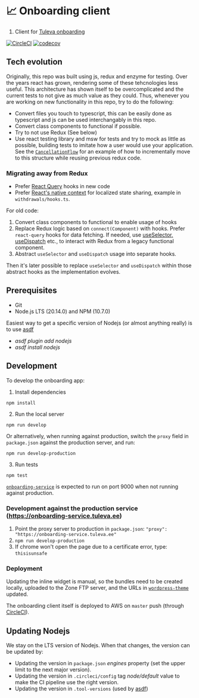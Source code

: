 # :chart_with_upwards_trend: Onboarding client

1. Client for [Tuleva onboarding](https://pension.tuleva.ee)

[![CircleCI](https://circleci.com/gh/TulevaEE/onboarding-client/tree/master.svg?style=shield)](https://circleci.com/gh/TulevaEE/onboarding-client/tree/master)
[![codecov](https://codecov.io/gh/TulevaEE/onboarding-client/branch/master/graph/badge.svg)](https://codecov.io/gh/TulevaEE/onboarding-client)

## Tech evolution

Originally, this repo was built using js, redux and enzyme for testing. Over the years react has grown, rendering some of these tehcnologies less useful. This architecture has shown itself to be overcomplicated and the current tests to not give as much value as they could. Thus, whenever you are working on new functionality in this repo, try to do the following:

- Convert files you touch to typescript, this can be easily done as typescript and js can be used interchangably in this repo.
- Convert class components to functional if possible.
- Try to not use Redux (See below)
- Use react testing library and msw for tests and try to mock as little as possible, building tests to imitate how a user would use your application. See the [`CancellationFlow`](./src/components/flows/cancellation/CancellationFlow.tsx) for an example of how to incrementally move to this structure while reusing previous redux code.

### Migrating away from Redux 

* Prefer [React Query](https://react-query.tanstack.com/) hooks in new code
* Prefer [React's native context](https://react.dev/learn/passing-data-deeply-with-context) for localized state sharing, example in `withdrawals/hooks.ts`.

For old code:
1. Convert class components to functional to enable usage of hooks
2. Replace Redux logic based on `connect(Component)` with hooks. Prefer `react-query` hooks for data fetching. If needed, use [useSelector, useDispatch](https://react-redux.js.org/api/hooks) etc., to interact with Redux from a legacy functional component.
3. Abstract `useSelector` and `useDispatch` usage into separate hooks.

Then it's later possible to replace `useSelector` and `useDispatch` within those abstract hooks as the implementation evolves.


## Prerequisites

- Git
- Node.js LTS (20.14.0) and NPM (10.7.0)

Easiest way to get a specific version of Nodejs (or almost anything really) is to use [asdf](https://asdf-vm.com)
- *asdf plugin add nodejs*
- *asdf install nodejs*

## Development

To develop the onboarding app:

1. Install dependencies

```
npm install
```

2. Run the local server

```
npm run develop
```

Or alternatively, when running against production, switch the `proxy` field in `package.json` against the production server, and run:

```
npm run develop-production
```

3. Run tests

```
npm test
```

[`onboarding-service`](https://github.com/TulevaEE/onboarding-service) is expected to run on port 9000 when not running against production.

### Development against the production service (https://onboarding-service.tuleva.ee)

1. Point the proxy server to production in `package.json`: `"proxy": "https://onboarding-service.tuleva.ee"`
1. `npm run develop-production`
1. If chrome won't open the page due to a certificate error, type: `thisisunsafe`

### Deployment

Updating the inline widget is manual, so the bundles need to be created locally, uploaded to the Zone FTP server, and the URLs in [`wordpress-theme`](https://github.com/TulevaEE/wordpress-theme) updated.

The onboarding client itself is deployed to AWS on `master` push (through [CircleCI](https://circleci.com/gh/TulevaEE/onboarding-client)).

## Updating Nodejs

We stay on the LTS version of Nodejs. When that changes, the version can be updated by:

- Updating the version in `package.json` *engines* property (set the upper limit to the next major version).
- Updating the version in `.circleci/config` tag *node/default* value to make the CI pipeline use the right version.
- Updating the version in `.tool-versions` (used by [asdf](https://asdf-vm.com))
